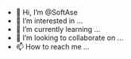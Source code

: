 - 👋 Hi, I’m @SoftAse
- 👀 I’m interested in ...
- 🌱 I’m currently learning ...
- 💞️ I’m looking to collaborate on ...
- 📫 How to reach me ...

<!---
SoftAse/SoftAse is a ✨ special ✨ repository because its `README.md` (this file) appears on your GitHub profile.
You can click the Preview link to take a look at your changes.
--->
